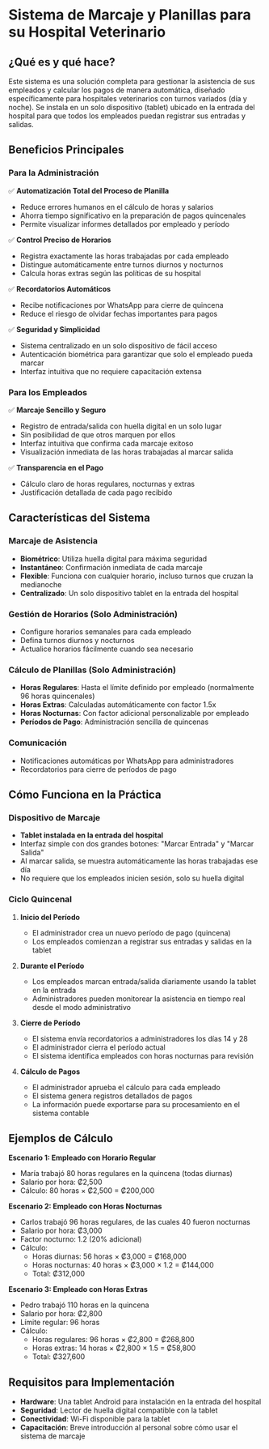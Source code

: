 # Sistema de Marcaje y Planillas para su Hospital Veterinario

## ¿Qué es y qué hace?

Este sistema es una solución completa para gestionar la asistencia de sus empleados y calcular los pagos de manera automática, diseñado específicamente para hospitales veterinarios con turnos variados (día y noche). Se instala en un solo dispositivo (tablet) ubicado en la entrada del hospital para que todos los empleados puedan registrar sus entradas y salidas.

## Beneficios Principales

### Para la Administración

✅ **Automatización Total del Proceso de Planilla**

- Reduce errores humanos en el cálculo de horas y salarios
- Ahorra tiempo significativo en la preparación de pagos quincenales
- Permite visualizar informes detallados por empleado y período

✅ **Control Preciso de Horarios**

- Registra exactamente las horas trabajadas por cada empleado
- Distingue automáticamente entre turnos diurnos y nocturnos
- Calcula horas extras según las políticas de su hospital

✅ **Recordatorios Automáticos**

- Recibe notificaciones por WhatsApp para cierre de quincena
- Reduce el riesgo de olvidar fechas importantes para pagos

✅ **Seguridad y Simplicidad**

- Sistema centralizado en un solo dispositivo de fácil acceso
- Autenticación biométrica para garantizar que solo el empleado pueda marcar
- Interfaz intuitiva que no requiere capacitación extensa

### Para los Empleados

✅ **Marcaje Sencillo y Seguro**

- Registro de entrada/salida con huella digital en un solo lugar
- Sin posibilidad de que otros marquen por ellos
- Interfaz intuitiva que confirma cada marcaje exitoso
- Visualización inmediata de las horas trabajadas al marcar salida

✅ **Transparencia en el Pago**

- Cálculo claro de horas regulares, nocturnas y extras
- Justificación detallada de cada pago recibido

## Características del Sistema

### Marcaje de Asistencia

- **Biométrico**: Utiliza huella digital para máxima seguridad
- **Instantáneo**: Confirmación inmediata de cada marcaje
- **Flexible**: Funciona con cualquier horario, incluso turnos que cruzan la medianoche
- **Centralizado**: Un solo dispositivo tablet en la entrada del hospital

### Gestión de Horarios (Solo Administración)

- Configure horarios semanales para cada empleado
- Defina turnos diurnos y nocturnos
- Actualice horarios fácilmente cuando sea necesario

### Cálculo de Planillas (Solo Administración)

- **Horas Regulares**: Hasta el límite definido por empleado (normalmente 96 horas quincenales)
- **Horas Extras**: Calculadas automáticamente con factor 1.5x
- **Horas Nocturnas**: Con factor adicional personalizable por empleado
- **Períodos de Pago**: Administración sencilla de quincenas

### Comunicación

- Notificaciones automáticas por WhatsApp para administradores
- Recordatorios para cierre de períodos de pago

## Cómo Funciona en la Práctica

### Dispositivo de Marcaje

- **Tablet instalada en la entrada del hospital**
- Interfaz simple con dos grandes botones: "Marcar Entrada" y "Marcar Salida"
- Al marcar salida, se muestra automáticamente las horas trabajadas ese día
- No requiere que los empleados inicien sesión, solo su huella digital

### Ciclo Quincenal

1. **Inicio del Período**

   - El administrador crea un nuevo período de pago (quincena)
   - Los empleados comienzan a registrar sus entradas y salidas en la tablet

2. **Durante el Período**

   - Los empleados marcan entrada/salida diariamente usando la tablet en la entrada
   - Administradores pueden monitorear la asistencia en tiempo real desde el modo administrativo

3. **Cierre de Período**

   - El sistema envía recordatorios a administradores los días 14 y 28
   - El administrador cierra el período actual
   - El sistema identifica empleados con horas nocturnas para revisión

4. **Cálculo de Pagos**
   - El administrador aprueba el cálculo para cada empleado
   - El sistema genera registros detallados de pagos
   - La información puede exportarse para su procesamiento en el sistema contable

## Ejemplos de Cálculo

**Escenario 1: Empleado con Horario Regular**

- María trabajó 80 horas regulares en la quincena (todas diurnas)
- Salario por hora: ₡2,500
- Cálculo: 80 horas × ₡2,500 = ₡200,000

**Escenario 2: Empleado con Horas Nocturnas**

- Carlos trabajó 96 horas regulares, de las cuales 40 fueron nocturnas
- Salario por hora: ₡3,000
- Factor nocturno: 1.2 (20% adicional)
- Cálculo:
  - Horas diurnas: 56 horas × ₡3,000 = ₡168,000
  - Horas nocturnas: 40 horas × ₡3,000 × 1.2 = ₡144,000
  - Total: ₡312,000

**Escenario 3: Empleado con Horas Extras**

- Pedro trabajó 110 horas en la quincena
- Salario por hora: ₡2,800
- Límite regular: 96 horas
- Cálculo:
  - Horas regulares: 96 horas × ₡2,800 = ₡268,800
  - Horas extras: 14 horas × ₡2,800 × 1.5 = ₡58,800
  - Total: ₡327,600

## Requisitos para Implementación

- **Hardware**: Una tablet Android para instalación en la entrada del hospital
- **Seguridad**: Lector de huella digital compatible con la tablet
- **Conectividad**: Wi-Fi disponible para la tablet
- **Capacitación**: Breve introducción al personal sobre cómo usar el sistema de marcaje
